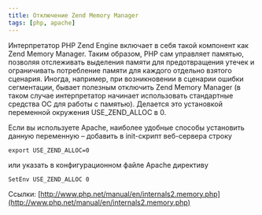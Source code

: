 ```yaml
---
title: Отключение Zend Memory Manager
tags: [php, apache]
---
```

Интерпретатор PHP Zend Engine включает в себя такой компонент как Zend Memory Manager.
Таким образом, PHP сам управляет памятью, позволяя отслеживать выделения памяти для предотвращения утечек и ограничивать потребление памяти для каждого отдельно взятого сценария.
Иногда, например, при возникновении в сценарии ошибки сегментации, бывает полезным отключить Zend Memory Manager (в таком случае интерпретатор начинает использовать стандартные средства ОС для работы с памятью). Делается это установкой переменной окружения USE_ZEND_ALLOC в 0.

Если вы используете Apache, наиболее удобные способы установить данную переменную – добавить в init-скрипт веб-сервера строку

```
export USE_ZEND_ALLOC=0
```

или указать в конфигурационном файле Apache директиву

```
SetEnv USE_ZEND_ALLOC 0
```

Ссылки:
[http://www.php.net/manual/en/internals2.memory.php](http://www.php.net/manual/en/internals2.memory.php)
